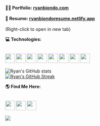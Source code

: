 <!-- Thanks for inspecting my code! I'm currently looking for opportunities as a web developer. Feel free to reach out! =] ryanbiondo.com -->

**<div> 👨‍💻 Portfolio: [ryanbiondo.com](https://www.ryanbiondo.com/)</div>** </br>
**<div> 📃 Resume: [ryanbiondoresume.netlify.app](https://ryanbiondoresume.netlify.app/)</div>** </br>
(Right-click to open in new tab)</br>

**<div> 💻 Technologies:</div>** </br>
<p align="left" style="margin-bottom: 0;">
  <img src="https://img.shields.io/badge/-JavaScript-F7DF1E?style=for-the-badge&logo=JavaScript&logoColor=black" height="30" />
  <img src="https://img.shields.io/badge/-HTML-E34F26?style=for-the-badge&logo=HTML5&logoColor=white" height="30" />
  <img src="https://img.shields.io/badge/-CSS-1572B6?style=for-the-badge&logo=CSS3&logoColor=white" height="30" />
  <img src="https://img.shields.io/badge/-Git-F05032?style=for-the-badge&logo=git&logoColor=white" height="30" />
  <img src="https://img.shields.io/badge/-TypeScript-007ACC?style=for-the-badge&logo=TypeScript&logoColor=white" height="30" />
  <img src="https://img.shields.io/badge/-React-61DAFB?style=for-the-badge&logo=React&logoColor=black" height="30" />
  <img src="https://img.shields.io/badge/-Node.js-339933?style=for-the-badge&logo=Node.js&logoColor=white" height="30" />
  <img src="https://img.shields.io/badge/-Three.js-8B8B8B?style=for-the-badge&logo=Three.js&logoColor=white" height="30" />
</p>

![Ryan's GitHub stats](https://github-readme-stats.vercel.app/api?username=Ryan-Biondo&hide=stars,contribs,issues&show_icons=true&theme=tokyonight)</br>
[![Ryan's GitHub Streak](https://streak-stats.demolab.com/?user=Ryan-Biondo&theme=tokyonight)](https://git.io/streak-stats)</br>

**<div> 🌎 Find Me Here:</div>** </br>
<p align="left" style="margin-bottom: 0;">
  <a href="https://ryanbiondo.com"><img src="https://img.shields.io/badge/-Portfolio-F16623?&style=for-the-badge&logo=home&logoColor=white" height="30" /></a>
  <a href="https://www.linkedin.com/in/ryan-biondo/"><img src="https://img.shields.io/badge/LinkedIn-%230077B5.svg?&style=for-the-badge&logo=linkedin&logoColor=white" height="30" /></a>
  <a href="https://twitter.com/RyanBiondo/"><img src="https://img.shields.io/badge/Twitter-%231DA1F2.svg?&style=for-the-badge&logo=twitter&logoColor=white" height="30" /></a>
</p>

![](https://komarev.com/ghpvc/?username=Ryan-Biondo&label=PROFILE+VIEWS&style=for-the-badge&color=red)


